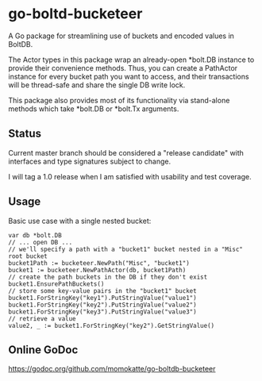 
# go-boltd-bucketeer

A Go package for streamlining use of buckets and encoded values in BoltDB.

The Actor types in this package wrap an already-open *bolt.DB instance to provide their convenience methods. Thus, you can create a PathActor instance for every bucket path you want to access, and their transactions will be thread-safe and share the single DB write lock.

This package also provides most of its functionality via stand-alone methods which take *bolt.DB or *bolt.Tx arguments.


## Status

Current master branch should be considered a "release candidate" with interfaces and type signatures subject to change.

I will tag a 1.0 release when I am satisfied with usability and test coverage.


## Usage

Basic use case with a single nested bucket:

	var db *bolt.DB
	// ... open DB ...
	// we'll specify a path with a "bucket1" bucket nested in a "Misc" root bucket
	bucket1Path := bucketeer.NewPath("Misc", "bucket1")
	bucket1 := bucketeer.NewPathActor(db, bucket1Path)
	// create the path buckets in the DB if they don't exist
	bucket1.EnsurePathBuckets()
	// store some key-value pairs in the "bucket1" bucket
	bucket1.ForStringKey("key1").PutStringValue("value1")
	bucket1.ForStringKey("key2").PutStringValue("value2")
	bucket1.ForStringKey("key3").PutStringValue("value3")
	// retrieve a value
	value2, _ := bucket1.ForStringKey("key2").GetStringValue()


## Online GoDoc

https://godoc.org/github.com/momokatte/go-boltdb-bucketeer
